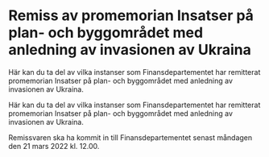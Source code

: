 # Remiss av promemorian Insatser på plan- och byggområdet med anledning av invasionen av Ukraina

Här kan du ta del av vilka instanser som Finansdepartementet har remitterat promemorian Insatser på plan- och byggområdet med anledning av invasionen av Ukraina.

Här kan du ta del av vilka instanser som Finansdepartementet har remitterat promemorian Insatser på plan- och byggområdet med anledning av invasionen av Ukraina.

Remissvaren ska ha kommit in till Finansdepartementet senast måndagen den 21 mars 2022 kl. 12.00.
